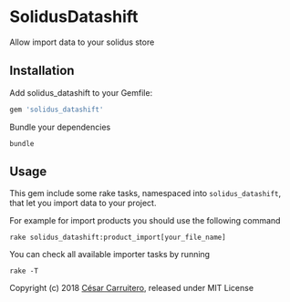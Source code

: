 SolidusDatashift
================

Allow import data to your solidus store

Installation
------------

Add solidus_datashift to your Gemfile:

```ruby
gem 'solidus_datashift'
```

Bundle your dependencies

```shell
bundle
```

Usage
-----

This gem include some rake tasks, namespaced into `solidus_datashift`, that let
you import data to your project.

For example for import products you should use the following command

```
rake solidus_datashift:product_import[your_file_name]
```

You can check all available importer tasks by running

```
rake -T
```

Copyright (c) 2018 [César Carruitero](https://github.com/ccarruitero), released under MIT License
